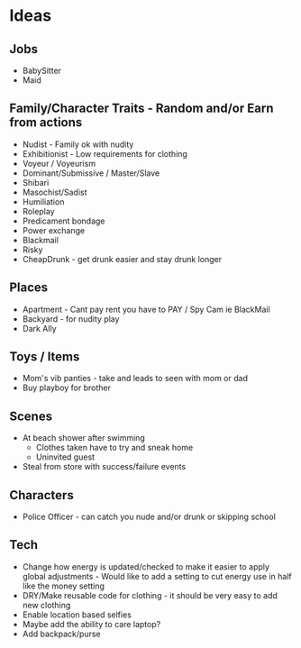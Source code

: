 # Ideas
## Jobs
* BabySitter
* Maid

## Family/Character Traits - Random and/or Earn from actions
* Nudist - Family ok with nudity
* Exhibitionist - Low requirements for clothing
* Voyeur / Voyeurism
* Dominant/Submissive / Master/Slave
* Shibari
* Masochist/Sadist
* Humiliation
* Roleplay
* Predicament bondage
* Power exchange
* Blackmail
* Risky
* CheapDrunk - get drunk easier and stay drunk longer

## Places
* Apartment - Cant pay rent you have to PAY / Spy Cam ie BlackMail
* Backyard - for nudity play
* Dark Ally

## Toys / Items
* Mom's vib panties - take and leads to seen with mom or dad
* Buy playboy for brother
 
 
## Scenes
* At beach shower after swimming
  * Clothes taken have to try and sneak home
  * Uninvited guest
* Steal from store with success/failure events

## Characters
* Police Officer - can catch you nude and/or drunk or skipping school

## Tech
* Change how energy is updated/checked to make it easier to apply global adjustments - Would like to add a setting to cut energy use in half like the money setting
* DRY/Make reusable code for clothing - it should be very easy to add new clothing
* Enable location based selfies
* Maybe add the ability to care laptop?
* Add backpack/purse
